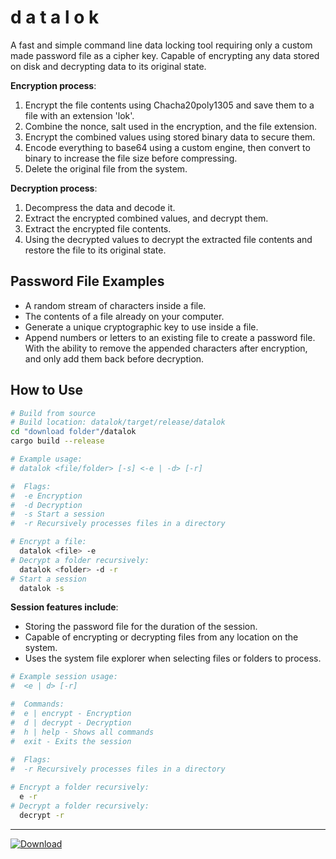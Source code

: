# d a t a l o k

A fast and simple command line data locking tool requiring only a custom made password file as a cipher key. Capable of encrypting any data stored on disk and decrypting data to its original state.

**Encryption process**:
1. Encrypt the file contents using Chacha20poly1305 and save them to a file with an extension 'lok'.
2. Combine the nonce, salt used in the encryption, and the file extension.
3. Encrypt the combined values using stored binary data to secure them.
4. Encode everything to base64 using a custom engine, then convert to binary to increase the file size before compressing.
5. Delete the original file from the system.

**Decryption process**:
1. Decompress the data and decode it.
2. Extract the encrypted combined values, and decrypt them.
3. Extract the encrypted file contents.
4. Using the decrypted values to decrypt the extracted file contents and restore the file to its original state.

## Password File Examples
- A random stream of characters inside a file.
- The contents of a file already on your computer.
- Generate a unique cryptographic key to use inside a file.
- Append numbers or letters to an existing file to create a password file. With the ability to remove the appended characters after encryption, and only add them back before decryption.

<!-- ### Encryption 

- Chacha20poly1305 for encryption
- Password file as a cipher key
- New nonce and salt for each file processed
- Original file size and structure is obfuscated
- Encoding with custom base64 engine -->
<!-- - Encrypted text is converted to binary code and then compressed -->

## How to Use

```bash
# Build from source
# Build location: datalok/target/release/datalok
cd "download folder"/datalok
cargo build --release

# Example usage:
# datalok <file/folder> [-s] <-e | -d> [-r]

#  Flags:
#  -e Encryption 
#  -d Decryption 
#  -s Start a session
#  -r Recursively processes files in a directory

# Encrypt a file:
  datalok <file> -e
# Decrypt a folder recursively:
  datalok <folder> -d -r
# Start a session
  datalok -s
```
**Session features include**:  
- Storing the password file for the duration of the session.
- Capable of encrypting or decrypting files from any location on the system.
- Uses the system file explorer when selecting files or folders to process.
```bash
# Example session usage:
#  <e | d> [-r]

#  Commands:
#  e | encrypt - Encryption
#  d | decrypt - Decryption
#  h | help - Shows all commands
#  exit - Exits the session
  
#  Flags:
#  -r Recursively processes files in a directory

# Encrypt a folder recursively:
  e -r
# Decrypt a folder recursively:
  decrypt -r 
```
***
[![Download](https://img.shields.io/badge/Download-v0.3-blue?style=flat)](https://github.com/0x7f9/datalok/releases/download/v0.3/datalok.exe)
